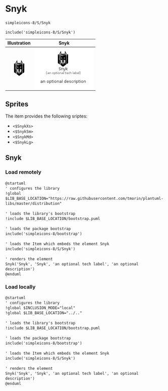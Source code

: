 # Snyk


```text
simpleicons-8/S/Snyk
```

```text
include('simpleicons-8/S/Snyk')
```



| Illustration | Snyk |
| :---: | :---: |
| ![illustration for Illustration](../../simpleicons-8/S/Snyk.png) | ![illustration for Snyk](../../simpleicons-8/S/Snyk.Local.png) |



## Sprites
The item provides the following sriptes:

- `<$SnykXs>`
- `<$SnykSm>`
- `<$SnykMd>`
- `<$SnykLg>`





## Snyk

### Load remotely
```plantuml
@startuml
' configures the library
!global $LIB_BASE_LOCATION="https://raw.githubusercontent.com/tmorin/plantuml-libs/master/distribution"

' loads the library's bootstrap
!include $LIB_BASE_LOCATION/bootstrap.puml

' loads the package bootstrap
include('simpleicons-8/bootstrap')

' loads the Item which embeds the element Snyk
include('simpleicons-8/S/Snyk')

' renders the element
Snyk('Snyk', 'Snyk', 'an optional tech label', 'an optional description')
@enduml
```

### Load locally
```plantuml
@startuml
' configures the library
!global $INCLUSION_MODE="local"
!global $LIB_BASE_LOCATION="../.."

' loads the library's bootstrap
!include $LIB_BASE_LOCATION/bootstrap.puml

' loads the package bootstrap
include('simpleicons-8/bootstrap')

' loads the Item which embeds the element Snyk
include('simpleicons-8/S/Snyk')

' renders the element
Snyk('Snyk', 'Snyk', 'an optional tech label', 'an optional description')
@enduml
```

